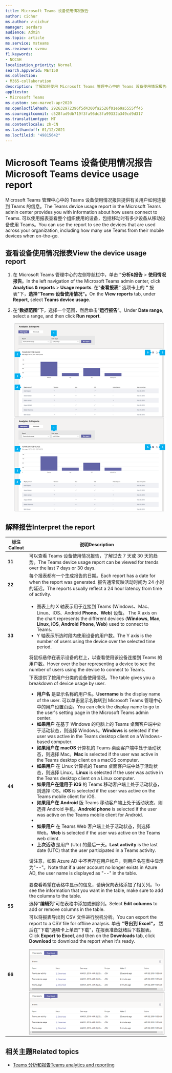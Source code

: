 ```yaml
---
title: Microsoft Teams 设备使用情况报告
author: cichur
ms.author: v-cichur
manager: serdars
audience: Admin
ms.topic: article
ms.service: msteams
ms.reviewer: svemu
f1.keywords:
- NOCSH
localization_priority: Normal
search.appverid: MET150
ms.collection:
- M365-collaboration
description: 了解如何使用 Microsoft Teams 管理中心中的 Teams 设备使用情况报告来查看组织中用户如何连接到 Teams。
appliesto:
- Microsoft Teams
ms.custom: seo-marvel-apr2020
ms.openlocfilehash: 292632972396f5d4300fa2526f01e69a5555ff45
ms.sourcegitcommit: c528fad9db719f3fa96dc3fa99332a349cd9d317
ms.translationtype: MT
ms.contentlocale: zh-CN
ms.lasthandoff: 01/12/2021
ms.locfileid: "49815642"
---
```

# <a name="microsoft-teams-device-usage-report"></a><span data-ttu-id="07492-103">Microsoft Teams 设备使用情况报告</span><span class="sxs-lookup"><span data-stu-id="07492-103">Microsoft Teams device usage report</span></span>

<span data-ttu-id="07492-104">Microsoft Teams 管理中心中的 Teams 设备使用情况报告提供有关用户如何连接到 Teams 的信息。</span><span class="sxs-lookup"><span data-stu-id="07492-104">The Teams device usage report in the Microsoft Teams admin center provides you with information about how users connect to Teams.</span></span> <span data-ttu-id="07492-105">可以使用报表查看整个组织使用的设备，包括移动时有多少设备从移动设备使用 Teams。</span><span class="sxs-lookup"><span data-stu-id="07492-105">You can use the report to see the devices that are used across your organization, including how many use Teams from their mobile devices when on-the-go.</span></span>  

## <a name="view-the-device-usage-report"></a><span data-ttu-id="07492-106">查看设备使用情况报表</span><span class="sxs-lookup"><span data-stu-id="07492-106">View the device usage report</span></span>

1. <span data-ttu-id="07492-107">在 Microsoft Teams 管理中心的左侧导航栏中，单击 **"分析&报告**  >  **使用情况报告**。</span><span class="sxs-lookup"><span data-stu-id="07492-107">In the left navigation of the Microsoft Teams admin center, click **Analytics & reports** > **Usage reports**.</span></span> <span data-ttu-id="07492-108">在"**查看报表"** 选项卡上的 **"** 报表"下，**选择"Teams 设备使用情况"。**</span><span class="sxs-lookup"><span data-stu-id="07492-108">On the **View reports** tab, under **Report**, select **Teams device usage**.</span></span>
2. <span data-ttu-id="07492-109">在“**数据范围**”下，选择一个范围，然后单击“**运行报告**”。</span><span class="sxs-lookup"><span data-stu-id="07492-109">Under **Date range**, select a range, and then click **Run report**.</span></span>

    <span data-ttu-id="07492-110">![Teams 管理中心中带标注的 Teams 设备使用情况报告的屏幕截图](../media/teams-reports-device-usage-with-callouts.png "Teams 管理中心中带标注的 Teams 设备使用情况报告的屏幕截图")</span><span class="sxs-lookup"><span data-stu-id="07492-110">![Screenshot of the Teams device usage report in the Teams admin center with callouts](../media/teams-reports-device-usage-with-callouts.png "Screenshot of the Teams device usage report in the Teams admin center  with callouts")</span></span>

## <a name="interpret-the-report"></a><span data-ttu-id="07492-111">解释报告</span><span class="sxs-lookup"><span data-stu-id="07492-111">Interpret the report</span></span>

|<span data-ttu-id="07492-112">标注</span><span class="sxs-lookup"><span data-stu-id="07492-112">Callout</span></span> |<span data-ttu-id="07492-113">说明</span><span class="sxs-lookup"><span data-stu-id="07492-113">Description</span></span>  |
|--------|-------------|
|<span data-ttu-id="07492-114">**1**</span><span class="sxs-lookup"><span data-stu-id="07492-114">**1**</span></span>   |<span data-ttu-id="07492-115">可以查看 Teams 设备使用情况报告，了解过去 7 天或 30 天的趋势。</span><span class="sxs-lookup"><span data-stu-id="07492-115">The Teams device usage report can be viewed for trends over the last 7 days or 30 days.</span></span>  |
|<span data-ttu-id="07492-116">**2**</span><span class="sxs-lookup"><span data-stu-id="07492-116">**2**</span></span>   |<span data-ttu-id="07492-117">每个报表都有一个生成报告的日期。</span><span class="sxs-lookup"><span data-stu-id="07492-117">Each report has a date for when the report was generated.</span></span> <span data-ttu-id="07492-118">报告通常反映活动时间为 24 小时的延迟。</span><span class="sxs-lookup"><span data-stu-id="07492-118">The reports usually reflect a 24 hour latency from time of activity.</span></span> |
|<span data-ttu-id="07492-119">**3**</span><span class="sxs-lookup"><span data-stu-id="07492-119">**3**</span></span>   |<ul><li><span data-ttu-id="07492-120">图表上的 X 轴表示用于连接到 Teams (Windows、Mac、Linux、iOS、Android     **Phone、Web**) 设备。 </span><span class="sxs-lookup"><span data-stu-id="07492-120">The X axis on the chart represents the different devices (**Windows**, **Mac**, **Linux**, **iOS**, **Android Phone**, **Web**) used to connect to Teams.</span></span> </li><li><span data-ttu-id="07492-121">Y 轴表示所选时段内使用设备的用户数。</span><span class="sxs-lookup"><span data-stu-id="07492-121">The Y axis is the number of users using the device over the selected time period.</span></span></li> </ul><span data-ttu-id="07492-122">将鼠标悬停在表示设备的栏上，以查看使用该设备连接到 Teams 的用户数。</span><span class="sxs-lookup"><span data-stu-id="07492-122">Hover over the bar representing a device to see the number of users using the device to connect to Teams.</span></span>|
|<span data-ttu-id="07492-123">**4**</span><span class="sxs-lookup"><span data-stu-id="07492-123">**4**</span></span>   |<span data-ttu-id="07492-124">下表提供了按用户分类的设备使用情况。</span><span class="sxs-lookup"><span data-stu-id="07492-124">The table gives you a breakdown of device usage by user.</span></span> <ul><li><span data-ttu-id="07492-125">**用户名** 是显示名称的用户名。</span><span class="sxs-lookup"><span data-stu-id="07492-125">**Username** is the display name of the user.</span></span> <span data-ttu-id="07492-126">可以单击显示名称转到 Microsoft Teams 管理中心中的用户设置页面。</span><span class="sxs-lookup"><span data-stu-id="07492-126">You can click the display name to go to the user's setting page in the Microsoft Teams admin center.</span></span> </li><li><span data-ttu-id="07492-127">**如果用户** 在基于 Windows 的电脑上的 Teams 桌面客户端中处于活动状态，则选择 Windows。</span><span class="sxs-lookup"><span data-stu-id="07492-127">**Windows** is selected if the user was active in the Teams desktop client on a Windows-based computer.</span></span></li><li><span data-ttu-id="07492-128">**如果用户在 macOS** 计算机的 Teams 桌面客户端中处于活动状态，则选择 Mac。</span><span class="sxs-lookup"><span data-stu-id="07492-128">**Mac** is selected if the user was active in the Teams desktop client on a macOS computer.</span></span> </li> <li><span data-ttu-id="07492-129">**如果用户** 在 Linux 计算机的 Teams 桌面客户端中处于活动状态，则选择 Linux。</span><span class="sxs-lookup"><span data-stu-id="07492-129">**Linux** is selected if the user was active in the Teams desktop client on a Linux computer.</span></span> </li> <li><span data-ttu-id="07492-130">**如果用户在适用于 iOS** 的 Teams 移动客户端上处于活动状态，则选择 iOS。</span><span class="sxs-lookup"><span data-stu-id="07492-130">**iOS** is selected if the user was active on the Teams mobile client for iOS.</span></span></li><li><span data-ttu-id="07492-131">**如果用户在 Android** 版 Teams 移动客户端上处于活动状态，则选择 Android 手机。</span><span class="sxs-lookup"><span data-stu-id="07492-131">**Android phone** is selected if the user was active on the Teams mobile client for Android.</span></span> <li><li><span data-ttu-id="07492-132">**如果用户** 在 Teams Web 客户端上处于活动状态，则选择 Web。</span><span class="sxs-lookup"><span data-stu-id="07492-132">**Web** is selected if the user was active on the Teams web client.</span></span> <li><span data-ttu-id="07492-133">**上次活动** 是用户 (Utc) 的最后一天。</span><span class="sxs-lookup"><span data-stu-id="07492-133">**Last activity** is the last date (UTC) that the user participated in a Teams activity.</span></span></li> </ul> <span data-ttu-id="07492-134">请注意，如果 Azure AD 中不再存在用户帐户，则用户名在表中显示为"--"。</span><span class="sxs-lookup"><span data-stu-id="07492-134">Note that if a user account no longer exists in Azure AD, the user name is displayed as "--" in the table.</span></span> <br><br><span data-ttu-id="07492-135">要查看希望在表格中显示的信息，请确保向表格添加了相关列。</span><span class="sxs-lookup"><span data-stu-id="07492-135">To see the information that you want in the table, make sure to add the columns to the table.</span></span> |
|<span data-ttu-id="07492-136">**5**</span><span class="sxs-lookup"><span data-stu-id="07492-136">**5**</span></span>   |<span data-ttu-id="07492-137">选择“**编辑列**”可在表格中添加或删除列。</span><span class="sxs-lookup"><span data-stu-id="07492-137">Select **Edit columns** to add or remove columns in the table.</span></span> |
|<span data-ttu-id="07492-138">**6**</span><span class="sxs-lookup"><span data-stu-id="07492-138">**6**</span></span>   |<span data-ttu-id="07492-139">可以将报表导出到 CSV 文件进行脱机分析。</span><span class="sxs-lookup"><span data-stu-id="07492-139">You can export the report to a CSV file for offline analysis.</span></span> <span data-ttu-id="07492-140">单击 **"导出到 Excel"，** 然后在"下载"选项卡上单击"下载"，在报表准备就绪后下载报表。</span><span class="sxs-lookup"><span data-stu-id="07492-140">Click **Export to Excel**, and then on the **Downloads** tab, click **Download** to download the report when it's ready.</span></span><br><br><span data-ttu-id="07492-141">![显示导出报表的"下载"选项卡的屏幕截图](../media/teams-reports-export-to-csv.png)</span><span class="sxs-lookup"><span data-stu-id="07492-141">![Screenshot of the Downloads tab showing exported reports](../media/teams-reports-export-to-csv.png)</span></span>|

## <a name="related-topics"></a><span data-ttu-id="07492-142">相关主题</span><span class="sxs-lookup"><span data-stu-id="07492-142">Related topics</span></span>

- [<span data-ttu-id="07492-143">Teams 分析和报告</span><span class="sxs-lookup"><span data-stu-id="07492-143">Teams analytics and reporting</span></span>](teams-reporting-reference.md)
